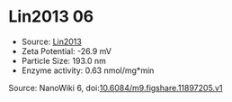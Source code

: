 <a name="material" />

# Lin2013 06
<script type="application/ld+json">
  {
    "@context": "https://schema.org/",
    "@type": "ChemicalSubstance",
    "@id": "https://egonw.github.io/nanowiki/nanowiki453.html#material",
    "http://purl.org/dc/terms/conformsTo":
      {
        "@type": "CreativeWork",
        "@id": "https://bioschemas.org/profiles/ChemicalSubstance/0.4-RELEASE/"
      },
    "identfier": "453",
    "name": "Lin2013 06",
    "url": "https://egonw.github.io/nanowiki/nanowiki453.html#material",
    "sameAs": "http://127.0.0.1/mediawiki/index.php/Special:URIResolver/Lin2013_06"
  }
</script>


* Source: [Lin2013](articleLin2013.md)
* Zeta Potential: -26.9 mV
* Particle Size: 193.0 nm
* Enzyme activity: 0.63 nmol/mg*min


Source: NanoWiki 6, doi:[10.6084/m9.figshare.11897205.v1](https://doi.org/10.6084/m9.figshare.11897205.v1)
